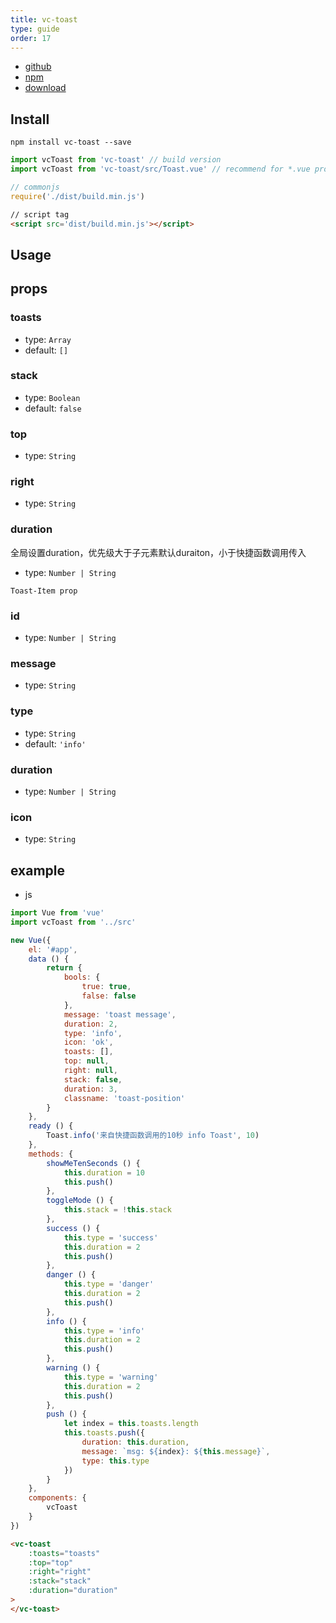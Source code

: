 ```yaml
---
title: vc-toast
type: guide
order: 17
---
```


* [github](https://github.com/iwaimai-bi-fe/vc-toast)
* [npm](https://www.npmjs.com/package/vc-toast)
* [download](https://github.com/iwaimai-bi-fe/vc-toast/archive/master.zip)

## Install

``` npm
npm install vc-toast --save
```

``` js
import vcToast from 'vc-toast' // build version
import vcToast from 'vc-toast/src/Toast.vue' // recommend for *.vue project for small bundle size
```

``` js 
// commonjs
require('./dist/build.min.js')
```

``` html
// script tag
<script src='dist/build.min.js'></script>
```

## Usage

## props

### toasts

* type: `Array`
* default: `[]`

### stack

* type: `Boolean`
* default: `false`

### top

* type: `String`

### right

* type: `String`

### duration

全局设置duration，优先级大于子元素默认duraiton，小于快捷函数调用传入

* type: `Number | String` 

`Toast-Item prop`

### id

* type: `Number | String`

### message

* type: `String`

### type

* type: `String`
* default: `'info'`

### duration

* type: `Number | String`

### icon

* type: `String`

## example

* js

```js
import Vue from 'vue'
import vcToast from '../src'

new Vue({
    el: '#app',
    data () {
        return {
            bools: {
                true: true,
                false: false
            },
            message: 'toast message',
            duration: 2,
            type: 'info',
            icon: 'ok',
            toasts: [],
            top: null,
            right: null,
            stack: false,
            duration: 3,
            classname: 'toast-position'
        }
    },
    ready () {
        Toast.info('来自快捷函数调用的10秒 info Toast', 10)
    },
    methods: {
        showMeTenSeconds () {
            this.duration = 10
            this.push()
        },
        toggleMode () {
            this.stack = !this.stack
        },
        success () {
            this.type = 'success'
            this.duration = 2
            this.push()
        },
        danger () {
            this.type = 'danger'
            this.duration = 2
            this.push()
        },
        info () {
            this.type = 'info'
            this.duration = 2
            this.push()
        },
        warning () {
            this.type = 'warning'
            this.duration = 2
            this.push()
        },
        push () {
            let index = this.toasts.length
            this.toasts.push({
                duration: this.duration,
                message: `msg: ${index}: ${this.message}`,
                type: this.type
            })
        }
    },
    components: {
        vcToast
    }
})
```

```html
<vc-toast
    :toasts="toasts"
    :top="top"
    :right="right"
    :stack="stack"
    :duration="duration"
>
</vc-toast>
```
